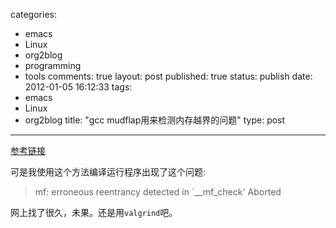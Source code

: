categories: 
  - emacs
  - Linux
  - org2blog
  - programming
  - tools
comments: true
layout: post
published: true
status: publish
date: 2012-01-05 16:12:33
tags: 
  - emacs
  - Linux
  - org2blog
title: "gcc mudflap用来检测内存越界的问题"
type: post
---
[参考链接](http://blog.yufeng.info/archives/698)

可是我使用这个方法编译运行程序出现了这个问题: 

> mf: erroneous reentrancy detected in `__mf_check'
> Aborted

网上找了很久，未果。还是用`valgrind`吧。 
